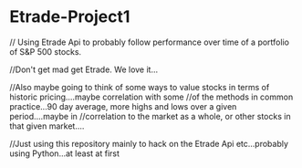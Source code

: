 # Etrade-Project1
// Using Etrade Api to probably follow performance over time of a portfolio of S&P 500 stocks.

//Don't get mad get Etrade. We love it...

//Also maybe going to think of some ways to value stocks in terms of historic pricing....maybe correlation with some
//of the methods in common practice...90 day average, more highs and lows over a given period....maybe in
//correlation to the market as a whole, or other stocks in that given market....

//Just using this repository mainly to hack on the Etrade Api etc...probably using Python...at least at first
